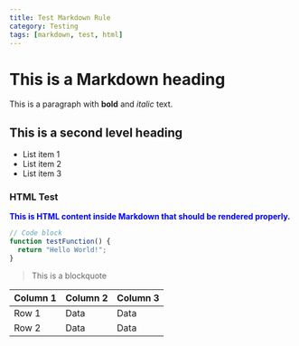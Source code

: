 ```yaml
---
title: Test Markdown Rule
category: Testing
tags: [markdown, test, html]
---
```


# This is a Markdown heading

This is a paragraph with **bold** and *italic* text.

## This is a second level heading

- List item 1
- List item 2
- List item 3

### HTML Test

<div style="color: blue; font-weight: bold;">
  This is HTML content inside Markdown that should be rendered properly.
</div>

```javascript
// Code block
function testFunction() {
  return "Hello World!";
}
```

> This is a blockquote

| Column 1 | Column 2 | Column 3 |
|----------|----------|----------|
| Row 1    | Data     | Data     |
| Row 2    | Data     | Data     |
